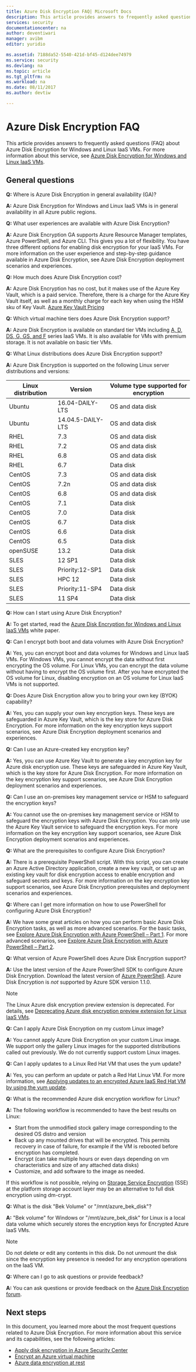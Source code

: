```yaml
---
title: Azure Disk Encryption FAQ| Microsoft Docs
description: This article provides answers to frequently asked questions about Microsoft Azure Disk Encryption for Windows and Linux IaaS VMs.
services: security
documentationcenter: na
author: deventiwari
manager: avibm
editor: yuridio

ms.assetid: 7188da52-5540-421d-bf45-d124dee74979
ms.service: security
ms.devlang: na
ms.topic: article
ms.tgt_pltfrm: na
ms.workload: na
ms.date: 08/11/2017
ms.author: devtiw

---
```

# Azure Disk Encryption FAQ

This article provides answers to frequently asked questions (FAQ) about Azure Disk Encryption for Windows and Linux IaaS VMs. For more information about this service, see [Azure Disk Encryption for Windows and Linux IaaS VMs](https://docs.microsoft.com/azure/security/azure-security-disk-encryption).

## General questions
**Q:** Where is Azure Disk Encryption in general availability (GA)?

**A:** Azure Disk Encryption for Windows and Linux IaaS VMs is in general availability in all Azure public regions.

**Q:** What user experiences are available with Azure Disk Encryption?

**A:** Azure Disk Encryption GA supports Azure Resource Manager templates, Azure PowerShell, and Azure CLI. This gives you a lot of flexibility. You have three different options for enabling disk encryption for your IaaS VMs. For more information on the user experience and step-by-step guidance available in Azure Disk Encryption, see Azure Disk Encryption deployment scenarios and experiences.

**Q:** How much does Azure Disk Encryption cost?

**A:** Azure Disk Encryption has no cost, but it makes use of the Azure Key Vault, which is a paid service. Therefore, there is a charge for the Azure Key Vault itself, as well as a monthly charge for each key when using the HSM sku of Key Vault. [Azure Key Vault Pricing](https://azure.microsoft.com/en-us/pricing/details/key-vault/)

**Q:** Which virtual machine tiers does Azure Disk Encryption support?

**A:** Azure Disk Encryption is available on standard tier VMs including [A, D, DS, G, GS, and F](https://azure.microsoft.com/pricing/details/virtual-machines/) series IaaS VMs. It is also available for VMs with premium storage. It is not available on basic tier VMs.

**Q:** What Linux distributions does Azure Disk Encryption support?

**A:** Azure Disk Encryption is supported on the following Linux server distributions and versions:

| Linux distribution | Version | Volume type supported for encryption|
| --- | --- |--- |
| Ubuntu | 16.04-DAILY-LTS | OS and data disk |
| Ubuntu | 14.04.5-DAILY-LTS | OS and data disk |
| RHEL | 7.3 | OS and data disk |
| RHEL | 7.2 | OS and data disk |
| RHEL | 6.8 | OS and data disk |
| RHEL | 6.7 | Data disk |
| CentOS | 7.3 | OS and data disk |
| CentOS | 7.2n | OS and data disk |
| CentOS | 6.8 | OS and data disk |
| CentOS | 7.1 | Data disk |
| CentOS | 7.0 | Data disk |
| CentOS | 6.7 | Data disk |
| CentOS | 6.6 | Data disk |
| CentOS | 6.5 | Data disk |
| openSUSE | 13.2 | Data disk |
| SLES | 12 SP1 | Data disk |
| SLES | Priority:12-SP1 | Data disk |
| SLES | HPC 12 | Data disk |
| SLES | Priority:11-SP4 | Data disk |
| SLES | 11 SP4 | Data disk |

**Q:** How can I start using Azure Disk Encryption?

**A:** To get started, read the [Azure Disk Encryption for Windows and Linux IaaS VMs](https://docs.microsoft.com/azure/security/azure-security-disk-encryption) white paper.

**Q:** Can I encrypt both boot and data volumes with Azure Disk Encryption?

**A:** Yes, you can encrypt boot and data volumes for Windows and Linux IaaS VMs. For Windows VMs, you cannot encrypt the data without first encrypting the OS volume. For Linux VMs, you can encrypt the data volume without having to encrypt the OS volume first. After you have encrypted the OS volume for Linux, disabling encryption on an OS volume for Linux IaaS VMs is not supported.

**Q:** Does Azure Disk Encryption allow you to bring your own key (BYOK) capability?

**A:** Yes, you can supply your own key encryption keys. These keys are safeguarded in Azure Key Vault, which is the key store for Azure Disk Encryption. For more information on the key encryption keys support scenarios, see Azure Disk Encryption deployment scenarios and experiences.

**Q:** Can I use an Azure-created key encryption key?

**A:** Yes, you can use Azure Key Vault to generate a key encryption key for Azure disk encryption use. These keys are safeguarded in Azure Key Vault, which is the key store for Azure Disk Encryption. For more information on the key encryption key support scenarios, see Azure Disk Encryption deployment scenarios and experiences.

**Q:** Can I use an on-premises key management service or HSM to safeguard the encryption keys?

**A:** You cannot use the on-premises key management service or HSM to safeguard the encryption keys with Azure Disk Encryption. You can only use the Azure Key Vault service to safeguard the encryption keys. For more information on the key encryption key support scenarios, see Azure Disk Encryption deployment scenarios and experiences.

**Q:** What are the prerequisites to configure Azure Disk Encryption?

**A:** There is a prerequisite PowerShell script. With this script, you can create an Azure Active Directory application, create a new key vault, or set up an existing key vault for disk encryption access to enable encryption and safeguard secrets and keys. For more information on the key encryption key support scenarios, see Azure Disk Encryption prerequisites and deployment scenarios and experiences.

**Q:** Where can I get more information on how to use PowerShell for configuring Azure Disk Encryption?

**A:** We have some great articles on how you can perform basic Azure Disk Encryption tasks, as well as more advanced scenarios. For the basic tasks, see [Explore Azure Disk Encryption with Azure PowerShell – Part 1](https://blogs.msdn.microsoft.com/azuresecurity/2015/11/16/explore-azure-disk-encryption-with-azure-powershell/). For more advanced scenarios, see [Explore Azure Disk Encryption with Azure PowerShell – Part 2](https://blogs.msdn.microsoft.com/azuresecurity/2015/11/21/explore-azure-disk-encryption-with-azure-powershell-part-2/).

**Q:** What version of Azure PowerShell does Azure Disk Encryption support?

**A:** Use the latest version of the Azure PowerShell SDK to configure Azure Disk Encryption. Download the latest version of [Azure PowerShell](https://github.com/Azure/azure-powershell/releases). Azure Disk Encryption is *not* supported by Azure SDK version 1.1.0.

> [!NOTE]
> The Linux Azure disk encryption preview extension is deprecated. For details, see [Deprecating Azure disk encryption preview extension for Linux IaaS VMs](https://blogs.msdn.microsoft.com/azuresecurity/2017/07/12/deprecating-azure-disk-encryption-preview-extension-for-linux-iaas-vms/).

**Q:** Can I apply Azure Disk Encryption on my custom Linux image?

**A:** You cannot apply Azure Disk Encryption on your custom Linux image. We support only the gallery Linux images for the supported distributions called out previously. We do not currently support custom Linux images.

**Q:** Can I apply updates to a Linux Red Hat VM that uses the yum update?

**A:** Yes, you can perform an update or patch a Red Hat Linux VM. For more information, see [Applying updates to an encrypted Azure IaaS Red Hat VM by using the yum update](https://blogs.msdn.microsoft.com/azuresecurity/2017/07/13/applying-updates-to-a-encrypted-azure-iaas-red-hat-vm-using-yum-update/).

**Q:** What is the recommended Azure disk encryption workflow for Linux?

**A:** The following workflow is recommended to have the best results on Linux:
* Start from the unmodified stock gallery image corresponding to the desired OS distro and version
* Back up any mounted drives that will be encrypted.  This permits recovery in case of failure, for example if the VM is rebooted before encryption has completed.
* Encrypt (can take multiple hours or even days depending on vm characteristics and size of any attached data disks)
* Customize, and add software to the image as needed.

If this workflow is not possible, relying on [Storage Service Encryption](https://docs.microsoft.com/en-us/azure/storage/common/storage-service-encryption) (SSE) at the platform storage account layer may be an alternative to full disk encryption using dm-crypt.

**Q:** What is the disk "Bek Volume" or "/mnt/azure_bek_disk"?

**A:** "Bek volume" for Windows or "/mnt/azure_bek_disk" for Linux is a local data volume which securely stores the encryption keys for Encrypted Azure IaaS VMs.
> [!NOTE]
> Do not delete or edit any contents in this disk. Do not unmount the disk since the encryption key presence is needed for any encryption operations on the IaaS VM.

**Q:** Where can I go to ask questions or provide feedback?

**A:** You can ask questions or provide feedback on the [Azure Disk Encryption forum](https://social.msdn.microsoft.com/Forums/home?forum=AzureDiskEncryption).

## Next steps
In this document, you learned more about the most frequent questions related to Azure Disk Encryption. For more information about this service and its capabilities, see the following articles:

- [Apply disk encryption in Azure Security Center](https://docs.microsoft.com/azure/security-center/security-center-apply-disk-encryption)
- [Encrypt an Azure virtual machine](https://docs.microsoft.com/azure/security-center/security-center-disk-encryption)
- [Azure data encryption at rest](https://docs.microsoft.com/azure/security/azure-security-encryption-atrest)

